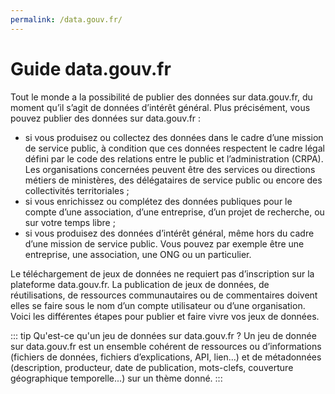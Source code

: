```yaml
---
permalink: /data.gouv.fr/
---
```


# Guide data.gouv.fr

<CurrentGroupToc></CurrentGroupToc>

Tout le monde a la possibilité de publier des données sur data.gouv.fr, du moment qu’il s’agit de données d’intérêt général. Plus précisément, vous pouvez publier des données sur data.gouv.fr :
- si vous produisez ou collectez des données dans le cadre d’une mission 
de service public, à condition que ces données respectent le cadre légal défini par le code des relations entre le public et l’administration (CRPA). Les organisations concernées peuvent être des services ou directions métiers de ministères, des délégataires de service public ou encore des collectivités territoriales ;
- si vous enrichissez ou complétez des données publiques pour le compte d’une association, d’une entreprise, d’un projet de recherche, ou sur votre temps libre ;
- si vous produisez des données d’intérêt général, même hors du cadre d’une mission de service public. Vous pouvez par exemple être une entreprise, une association, une ONG ou un particulier.

Le téléchargement de jeux de données ne requiert pas d’inscription sur la plateforme data.gouv.fr. La publication de jeux de données, de réutilisations,
 de ressources communautaires ou de commentaires doivent elles se faire sous le nom d’un compte utilisateur ou d’une organisation. Voici les différentes étapes pour publier et faire vivre vos jeux de données. 
 
 ::: tip Qu'est-ce qu'un jeu de données sur data.gouv.fr ?
 Un jeu de donnée sur data.gouv.fr est un ensemble cohérent de ressources ou d’informations (fichiers de données, fichiers d’explications, API, lien...) et de métadonnées (description, producteur, date de publication, mots-clefs, couverture géographique temporelle...) sur un thème donné.
 :::